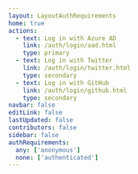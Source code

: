 ```yaml
---
layout: LayoutAuthRequirements
home: true
actions:
  - text: Log in with Azure AD
    link: /auth/login/aad.html
    type: primary
  - text: Log in with Twitter
    link: /auth/login/twitter.html
    type: secondary
  - text: Log in with GitHub
    link: /auth/login/github.html
    type: secondary
navbar: false
editLink: false
lastUpdated: false
contributors: false
sidebar: false
authRequirements:
  any: ['anonymous']
  none: ['authenticated']
---
```

